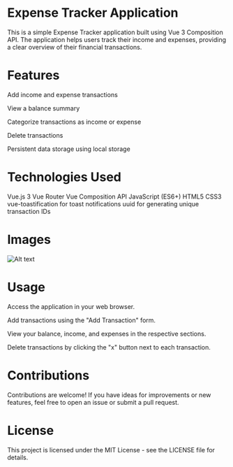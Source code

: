 # Expense Tracker Application
This is a simple Expense Tracker application built using Vue 3 Composition API. The application helps users track their income and expenses, providing a clear overview of their financial transactions.

# Features
Add income and expense transactions

View a balance summary

Categorize transactions as income or expense

Delete transactions

Persistent data storage using local storage

# Technologies Used
Vue.js 3
Vue Router
Vue Composition API
JavaScript (ES6+)
HTML5
CSS3
vue-toastification for toast notifications
uuid for generating unique transaction IDs

# Images

![Alt text](https://file%252B.vscode-resource.vscode-cdn.net/Users/emmanuel/Desktop/Screen%2520Shot%25201402-09-27%2520at%252014.22.37.png?version%253D1702898683560)

# Usage
Access the application in your web browser.

Add transactions using the "Add Transaction" form.

View your balance, income, and expenses in the respective sections.

Delete transactions by clicking the "x" button next to each transaction.

# Contributions
Contributions are welcome! If you have ideas for improvements or new features, feel free to open an issue or submit a pull request.

# License
This project is licensed under the MIT License - see the LICENSE file for details.






